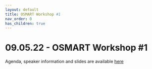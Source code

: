 ```yaml
---
layout: default
title: OSMART Workshop #1
nav_order: 0
has_children: true
---
```


# 09.05.22 - OSMART Workshop #1
Agenda, speaker information and slides are available [here](https://www.5g-mag.com/post/09-05-22-osmart-workshop)
